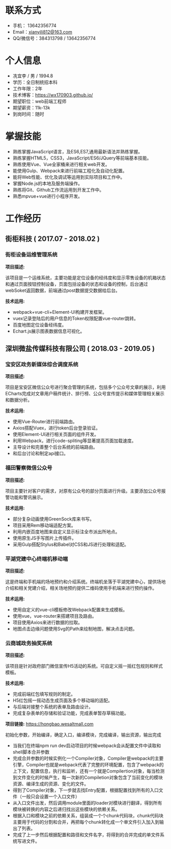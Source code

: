 # 联系方式

- 手机： 13642356774
- Email：xianyili812@163.com
- QQ/微信号：384313798 / 13642356774

# 个人信息

- 冼宜李 / 男 / 1994.8
- 学历：全日制统招本科
- 工作年限：2年
- 技术博客：https://wx170903.github.io/
- 期望职位：web前端工程师
- 期望薪资：11k-13k
- 到岗时间：随时

# 掌握技能

* 熟练掌握JavaScript语言，及ES6,ES7,通用最新语法并熟练掌握。
* 熟练掌握HTML5，CSS3，JavaScript/ES6/JQuery等前端基本技能。
* 熟练使用Vue、Vue全家桶来进行相关web开发。
* 能使用Gulp、Webpack来进行前端工程化及自动化配置。
* 能将Web性能、优化及调试等运用到实际项目和工作中。
* 掌握Node.js的本地及服务端操作。
* 熟练将Git、Github工作流运用到开发工作中。
* 熟悉mpvue+vue进行小程序开发。

# 工作经历
## 街柜科技 ( 2017.07 -  2018.02 )

### 街柜设备运维管理系统

**项目描述:**

该项目是一个运维系统，主要功能是定位设备的经纬度和显示零售设备的机箱状态和通过页面按钮控制设备，页面包括设备的状态和设备的控制，后台通过webSoket返回数据，前端通过post数据提交数据给后台。

**技术运用:**

* webpack+vue-cli+Element-UI构建开发框架。
* vuex记录登陆后的用户信息的Token权限配置vue-router跳转。
* 百度地图定位设备经纬度。
* Echart.js展示图表数据信息可视化。

## 深圳微盐传媒科技有限公司 ( 2018.03 - 2019.05 )

### 宝安区政务新媒体综合调度系统

**项目描述:**

项目是宝安区微信公众号进行聚合管理的系统，包括多个公众号文章的展示，利用ECharts完成对文章用户稿件统计、排行榜、公众号宣传提示和媒体管理相关展示和数据分析。

**技术运用:**

* 使用Vue-Router进行前端路由。
* Axios搭配Vuex，进行token后台登录验证。
* 使用Element-UI进行相关页面的组件开发。
* 利用Webpack，进行code-spliting等显著提高页面加载速度。
* 主导设计和完善整个后台系统的前端路由。
* 和后台讨论和制定api接口。





### 福田警察微信公众号

**项目描述:**

项目主要针对客户的需求，对原有公众号的部分页面进行升级。主要添加公众号报警功能和警讯展示。

**技术运用:**

* 部分复杂动画使用GreenSock库来书写。
* 项目采用Rem移动端适配方案。
* 利用内嵌百度地图来自定义显示标注全市派出所地点。
* 使用原生JS手写图片上传插件。
* 采用Gulp搭配Stylus和Babel对CSS和JS进行处理和适配。

### 平湖党建中心终端机移动端

**项目描述:**

这是终端和手机端的场地预约和介绍系统。终端机坐落于平湖党建中心，提供场地介绍和相关党建介绍，相关场地预约提供二维码使用手机端来进行预约操作。

**技术运用:**

* 使用自定义的vue-cli模板修改Webpack配置来生成模板。
* 使用vue，vue-router来搭建项目及路由。
* 项目使用Axios来进行数据的拉取。
* 地图点击边缘问题使用Svg的Path来绘制地图，解决点击问题。

### 云商城政务抽奖系统

**项目描述:**

该项目是针对政府部门微信宣传H5活动的系统。可自定义摇一摇红包规则和样式模板。

**技术运用:**

* 完成前端红包填写规则的制定。
* H5红包摇一摇动态生成页面及多个移动端的适配。
* 与后端对接整个系统的表单及路由设计。
* 完成复杂表单的存储和验证功能，完成表单暂存草稿功能。

**项目链接:** https://hongbao.wesaltmall.com




初始化参数，开始编译，确定入口，编译模块，完成编译，输出资源，输出完成
- 当我们在终端npm run dev启动项目的时候webpack会从配置文件中读取和shell脚本合并参数
- 完成合并参数的时候实例化一个Compiler对象，Compiler是webpack的主要引擎，Compiler也就是webpack代表了完整的环境配置，包含了webpack的上下文，配置信息，执行和监听，还有一个就是Compilertion对象，每当检测到文件变化的时候产生，每一次新的Compiletion对象包含了当前变化的模块资源、编译生成的资源、变化的文件。
- 得到了Compiler对象，下一步就去找Entry配置，根据配置找到所有的入口文件（一般只会设置一个入口文件）
- 从入口文件出发，然后调用module里面的loader对模块进行翻译，得到所有模块被转换的内容之后递归找出这些模块的依赖关系。
- 根据入口和模块之前的依赖关系，组装成一个个chunk代码块，chunk代码块主要用于代码的分割和合并，再把每个chunk转化成一个单文件引入加入到输出了列表。
- 完成了上一步然后根据配置和路径和文件名字，将得到的合并完成的单文件系统写进文件。